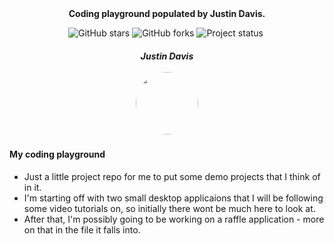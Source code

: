 <div align="center">
    <b>Coding playground populated by Justin Davis.</b>
</div>

<div align="center">
    <p>
    <img alt="GitHub stars" src="https://img.shields.io/github/stars/JustinDavis7/my-code-playground">
    <img alt="GitHub forks" src="https://img.shields.io/github/forks/JustinDavis7/my-code-playground?color=green">
    <img alt="Project status" src="https://img.shields.io/badge/status-in%20development-blueviolet">
    <img alt="" src="https://img.shields.io/github/repo-size/JustinDavis7/my-code-playground">
    </p>
</div>

<h5 align="center">
    <b>Justin Davis</b>
    <br>
    <br>
    <a href="https://github.com/JustinDavis7">
    <img src="https://avatars.githubusercontent.com/u/63754468?v=4" height="auto" width="100" style="border-radius:50%">
    </a>
</h5>

<h4>
<b>My coding playground</b>
</h4>
<ul>
    <li>
        Just a little project repo for me to put some demo projects that I think of in it.
    </li>
    <li>
        I'm starting off with two small desktop applicaions that I will be following some video tutorials on, so initially there wont be much here to look at.
    </li>
    <li>
        After that, I'm possibly going to be working on a raffle application - more on that in the file it falls into.
    </li>
<ul>
